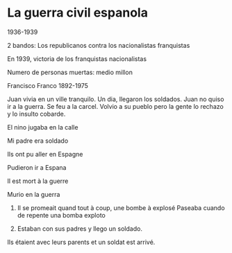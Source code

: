 # La guerra civil espanola

1936-1939

2 bandos: 
Los republicanos contra los nacionalistas franquistas

En 1939, victoria de los franquistas nacionalistas

Numero de personas muertas: medio millon

Francisco Franco 1892-1975


Juan vivia en un ville tranquilo. Un dia, llegaron los soldados. Juan no quiso ir a la guerra. 
Se feu a la carcel. Volvio a su pueblo pero la gente lo rechazo y lo insulto cobarde.

El nino jugaba en la calle

Mi padre era soldado

Ils ont pu aller en Espagne

Pudieron ir a Espana

Il est mort à la guerre

Murio en la guerra

1) Il se promeait quand tout à coup, une bombe à explosé 
Paseaba cuando de repente una bomba exploto

2) Estaban con sus padres y llego un soldado.

Ils étaient avec leurs parents et un soldat est arrivé.

